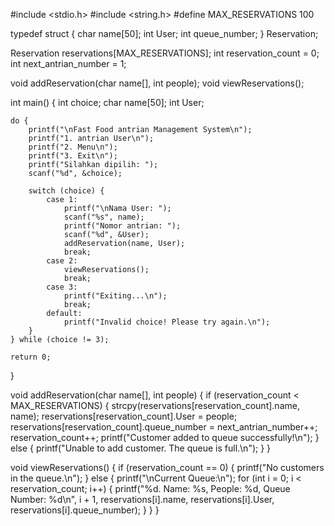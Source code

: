 #include <stdio.h>
#include <string.h>
#define MAX_RESERVATIONS 100

typedef struct {
    char name[50];
    int User;
    int queue_number;
} Reservation;

Reservation reservations[MAX_RESERVATIONS];
int reservation_count = 0;
int next_antrian_number = 1;

void addReservation(char name[], int people);
void viewReservations();

int main() {
    int choice;
    char name[50];
    int User;

    do {
        printf("\nFast Food antrian Management System\n");
        printf("1. antrian User\n");
        printf("2. Menu\n");
        printf("3. Exit\n");
        printf("Silahkan dipilih: ");
        scanf("%d", &choice);

        switch (choice) {
            case 1:
                printf("\nNama User: ");
                scanf("%s", name);
                printf("Nomor antrian: ");
                scanf("%d", &User);
                addReservation(name, User);
                break;
            case 2:
                viewReservations();
                break;
            case 3:
                printf("Exiting...\n");
                break;
            default:
                printf("Invalid choice! Please try again.\n");
        }
    } while (choice != 3);

    return 0;
}

void addReservation(char name[], int people) {
    if (reservation_count < MAX_RESERVATIONS) {
        strcpy(reservations[reservation_count].name, name);
        reservations[reservation_count].User = people;
        reservations[reservation_count].queue_number = next_antrian_number++;
        reservation_count++;
        printf("Customer added to queue successfully!\n");
    } else {
        printf("Unable to add customer. The queue is full.\n");
    }
}

void viewReservations() {
    if (reservation_count == 0) {
        printf("No customers in the queue.\n");
    } else {
        printf("\nCurrent Queue:\n");
        for (int i = 0; i < reservation_count; i++) {
            printf("%d. Name: %s, People: %d, Queue Number: %d\n", 
                   i + 1, reservations[i].name, reservations[i].User, reservations[i].queue_number);
        }
    }
}
